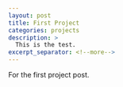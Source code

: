 ```yaml
---
layout: post
title: First Project
categories: projects
description: >
  This is the test.
excerpt_separator: <!--more-->
---
```

For the first project post.
